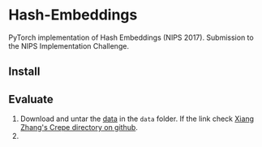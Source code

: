 # Hash-Embeddings
PyTorch implementation of Hash Embeddings (NIPS 2017). Submission to the NIPS Implementation Challenge.

## Install

## Evaluate
1. Download and untar the [data](http://goo.gl/JyCnZq) in the `data` folder. If the link check [Xiang Zhang's Crepe directory on github](https://github.com/zhangxiangxiao/Crepe).
2.